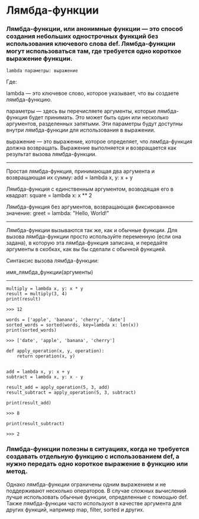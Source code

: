 # Лямбда-функции

### Лямбда-функции, или анонимные функции — это способ создания небольших однострочных функций без использования ключевого слова def. Лямбда-функции могут использоваться там, где требуется одно короткое выражение функции.

```
lambda параметры: выражение
```

Где:

 
lambda
 — это ключевое слово, которое указывает, что вы создаете лямбда-функцию.
 
параметры
 — здесь вы перечисляете аргументы, которые лямбда-функция будет принимать. Это может быть один или несколько аргументов, разделенных запятыми. Эти параметры будут доступны внутри лямбда-функции для использования в выражении.
 
выражение
 — это выражение, которое определяет, что лямбда-функция должна возвращать. Выражение выполняется и возвращается как результат вызова лямбда-функции.

---   

 Простая лямбда-функция, принимающая два аргумента и возвращающая их сумму:
add = lambda x, y: x + y

 Лямбда-функция с единственным аргументом, возводящая его в квадрат:
square = lambda x: x ** 2

 Лямбда-функция без аргументов, возвращающая фиксированное значение:
greet = lambda: "Hello, World!"

---

Лямбда-функции вызываются так же, как и обычные функции. Для вызова лямбда-функции просто используйте переменную (если она задана), в которую эта лямбда-функция записана, и передайте аргументы в скобках, как вы бы сделали с обычной функцией.

Синтаксис вызова лямбда-функции:

имя_лямбда_функции(аргументы)

---

```
multiply = lambda x, y: x * y
result = multiply(3, 4)
print(result)

>>> 12
```

```
words = ['apple', 'banana', 'cherry', 'date']
sorted_words = sorted(words, key=lambda x: len(x))
print(sorted_words)

>>> ['date', 'apple', 'banana', 'cherry']
```

```
def apply_operation(x, y, operation):
    return operation(x, y)


add = lambda x, y: x + y
subtract = lambda x, y: x - y

result_add = apply_operation(5, 3, add)
result_subtract = apply_operation(5, 3, subtract)

print(result_add)

>>> 8

print(result_subtract)

>>> 2
```

### Лямбда-функции полезны в ситуациях, когда не требуется создавать отдельную функцию с использованием def, а нужно передать одно короткое выражение в функцию или метод.

Однако лямбда-функции ограничены одним выражением и не поддерживают несколько операторов. В случае сложных вычислений лучше использовать обычные функции, определенные с помощью def. Также лямбда-функции часто используют в качестве аргумента для других функций, например map, filter, sorted и других.
